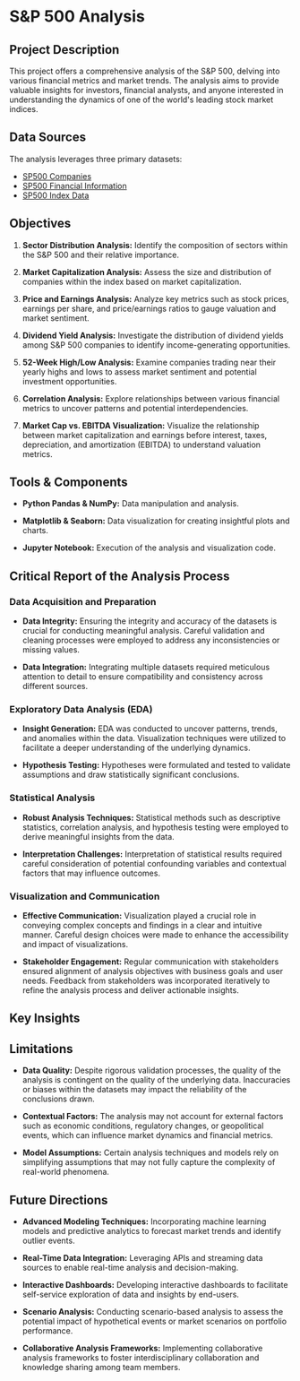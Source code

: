 # S&P 500 Analysis

## Project Description

This project offers a comprehensive analysis of the S&P 500, delving into various financial metrics and market trends. The analysis aims to provide valuable insights for investors, financial analysts, and anyone interested in understanding the dynamics of one of the world's leading stock market indices.

## Data Sources

The analysis leverages three primary datasets:

- [SP500 Companies](https://datahub.io/core/s-and-p-500-companies-financials#constituents)
- [SP500 Financial Information](https://datahub.io/core/s-and-p-500-companies)
- [SP500 Index Data](https://datahub.io/core/s-and-p-500)

## Objectives

1. **Sector Distribution Analysis:** Identify the composition of sectors within the S&P 500 and their relative importance.
   
2. **Market Capitalization Analysis:** Assess the size and distribution of companies within the index based on market capitalization.
   
3. **Price and Earnings Analysis:** Analyze key metrics such as stock prices, earnings per share, and price/earnings ratios to gauge valuation and market sentiment.
   
4. **Dividend Yield Analysis:** Investigate the distribution of dividend yields among S&P 500 companies to identify income-generating opportunities.
   
5. **52-Week High/Low Analysis:** Examine companies trading near their yearly highs and lows to assess market sentiment and potential investment opportunities.
   
6. **Correlation Analysis:** Explore relationships between various financial metrics to uncover patterns and potential interdependencies.
   
7. **Market Cap vs. EBITDA Visualization:** Visualize the relationship between market capitalization and earnings before interest, taxes, depreciation, and amortization (EBITDA) to understand valuation metrics.
   
## Tools & Components

- **Python Pandas & NumPy:** Data manipulation and analysis.
  
- **Matplotlib & Seaborn:** Data visualization for creating insightful plots and charts.
  
- **Jupyter Notebook:** Execution of the analysis and visualization code.

## Critical Report of the Analysis Process

### Data Acquisition and Preparation

- **Data Integrity:** Ensuring the integrity and accuracy of the datasets is crucial for conducting meaningful analysis. Careful validation and cleaning processes were employed to address any inconsistencies or missing values.

- **Data Integration:** Integrating multiple datasets required meticulous attention to detail to ensure compatibility and consistency across different sources.

### Exploratory Data Analysis (EDA)

- **Insight Generation:** EDA was conducted to uncover patterns, trends, and anomalies within the data. Visualization techniques were utilized to facilitate a deeper understanding of the underlying dynamics.

- **Hypothesis Testing:** Hypotheses were formulated and tested to validate assumptions and draw statistically significant conclusions.

### Statistical Analysis

- **Robust Analysis Techniques:** Statistical methods such as descriptive statistics, correlation analysis, and hypothesis testing were employed to derive meaningful insights from the data.

- **Interpretation Challenges:** Interpretation of statistical results required careful consideration of potential confounding variables and contextual factors that may influence outcomes.

### Visualization and Communication

- **Effective Communication:** Visualization played a crucial role in conveying complex concepts and findings in a clear and intuitive manner. Careful design choices were made to enhance the accessibility and impact of visualizations.

- **Stakeholder Engagement:** Regular communication with stakeholders ensured alignment of analysis objectives with business goals and user needs. Feedback from stakeholders was incorporated iteratively to refine the analysis process and deliver actionable insights.

## Key Insights



## Limitations

- **Data Quality:** Despite rigorous validation processes, the quality of the analysis is contingent on the quality of the underlying data. Inaccuracies or biases within the datasets may impact the reliability of the conclusions drawn.

- **Contextual Factors:** The analysis may not account for external factors such as economic conditions, regulatory changes, or geopolitical events, which can influence market dynamics and financial metrics.

- **Model Assumptions:** Certain analysis techniques and models rely on simplifying assumptions that may not fully capture the complexity of real-world phenomena.

## Future Directions

- **Advanced Modeling Techniques:** Incorporating machine learning models and predictive analytics to forecast market trends and identify outlier events.

- **Real-Time Data Integration:** Leveraging APIs and streaming data sources to enable real-time analysis and decision-making.

- **Interactive Dashboards:** Developing interactive dashboards to facilitate self-service exploration of data and insights by end-users.

- **Scenario Analysis:** Conducting scenario-based analysis to assess the potential impact of hypothetical events or market scenarios on portfolio performance.

- **Collaborative Analysis Frameworks:** Implementing collaborative analysis frameworks to foster interdisciplinary collaboration and knowledge sharing among team members.

